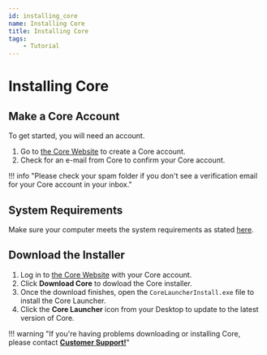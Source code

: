 ```yaml
---
id: installing_core
name: Installing Core
title: Installing Core
tags:
    - Tutorial
---
```


# Installing Core

## Make a Core Account

To get started, you will need an account.

1. Go to [the Core Website](https://www.coregames.com/register) to create a Core account.
2. Check for an e-mail from Core to confirm your Core account.

!!! info "Please check your spam folder if you don't see a verification email for your Core account in your inbox."

## System Requirements

Make sure your computer meets the system requirements as stated [here](https://forums.coregames.com/t/creation-in-core-faq/83/2).

## Download the Installer

1. Log in to [the Core Website](https://www.coregames.com/login) with your Core account.
2. Click **Download Core** to dowload the Core installer.
3. Once the download finishes, open the `CoreLauncherInstall.exe` file  to install the Core Launcher.
4. Click the **Core Launcher** icon from your Desktop to update to the latest version of Core.

!!! warning "If you're having problems downloading or installing Core, please contact **[Customer Support!](https://support.coregames.com)**"
